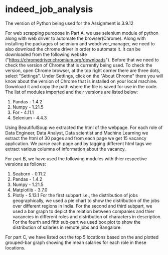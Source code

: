 # indeed_job_analysis
The version of Python being used for the Assignment is 3.9.12

For web scrapping puropose in Part A, we use selenium module of python along with web driver to automate the browser(Chrome). Along with installing the packages of selenium and webdriver_manager, we need to also download the chrome driver in order to automate it. It can be downloaded from the following website ("https://chromedriver.chromium.org/downloads"). Before that we need to check the version of Chrome that is currently being used. To check the version, open Chrome browser, at the top right corner there are three dots, select "Settings". Under Settings, click on the "About Chrome" there you will know about the version of Chrome that is installed on your local machine. Download it and copy the path where the file is saved for use in the code. 
The list of modules imported and their versions are listed below:
1. Pandas - 1.4.2
2. Numpy - 1.21.5
3. For  - 4.11.1
4. Selenium - 4.4.3

Using BeautifulSoup we extracted the html of the webpage. For each role of Data Engineer, Data Analyst, Data scientist and Machine Learning we extract the html of 30 pages and from each page we get 15 vacancy application. We parse each page and by tagging different html tags we extract various columns of information about the vacancy.

For part B, we have used the following modules with thier respective versions as follows:
1. Seaborn - 0.11.2
2. Pandas - 1.4.2
3. Numpy - 1.21.5
4. Matplotlib - 3.7.0
5. Plotly - 5.13.1
For the first subpart i.e., the distribution of jobs geographically, we used a pie chart to show the distribution of the jobs over different regions in India. For the second and third subpart, we used a bar graph to depict the relation between companies and thier vacancies in different roles and distribution of characters in description. For the fourth and fifth sub-part we used box plot to show the distribution of salaries in remote jobs and Bangalore.


For part C, we have listed out the top 5 locations based on the and plotted grouped-bar graph showing the mean salaries for each role in these locations.
